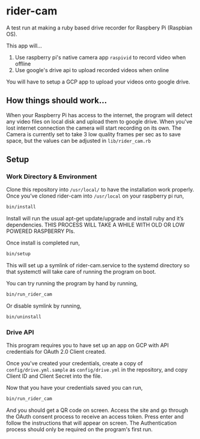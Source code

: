 # rider-cam

A test run at making a ruby based drive recorder for Raspbery Pi (Raspbian OS). 

This app will...
1) Use raspberry pi's native camera app `raspivid` to record video when offline
2) Use google's drive api to upload recorded videos when online

You will have to setup a GCP app to upload your videos onto google drive.

## How things should work...

When your Raspberry Pi has access to the internet, the program will detect any video files on local disk and upload them to google drive. When you've lost internet connection the camera will start recording on its own. The Camera is currently set to take 3 low quality frames per sec as to save space, but the values can be adjusted in `lib/rider_cam.rb`

## Setup

### Work Directory & Environment

Clone this repository into `/usr/local/` to have the installation work properly.
Once you’ve cloned rider-cam into `/usr/local` on your raspberry pi run,

```bash
bin/install
```

Install will run the usual apt-get update/upgrade and install ruby and it’s dependencies.
THIS PROCESS WILL TAKE A WHILE WITH OLD OR LOW POWERED RASPBERRY PIs.

Once install is completed run,

```bash
bin/setup
```

This will set up a symlink of rider-cam.service to the systemd directory so that systemctl will take care of running the program on boot.

You can try running the program by hand by running,

```bash
bin/run_rider_cam
```

Or disable symlink by running,

```bash
bin/uninstall
``` 

### Drive API

This program requires you to have set up an app on GCP with API credentials for OAuth 2.0 Client created.

Once you've created your credentials, create a copy of `config/drive.yml.sample` as `config/drive.yml` in the repository, and copy Client ID and Client Secret into the file.

Now that you have your credentials saved you can run,

```bash
bin/run_rider_cam
```

And you should get a QR code on screen. Access the site and go through the OAuth consent process to receive an access token. Press enter and follow the instructions that will appear on screen. The Authentication process should only be required on the program's first run. 

